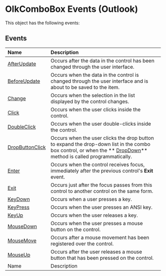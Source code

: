 
# OlkComboBox Events (Outlook)
This object has the following events:

## Events



|**Name**|**Description**|
|:-----|:-----|
| [AfterUpdate](d130f15a-832e-f2d1-a6f4-13edcfb5bd9d.md)|Occurs after the data in the control has been changed through the user interface.|
| [BeforeUpdate](f9c6620e-22ce-c4cb-8dc1-7a99bc8d508b.md)|Occurs when the data in the control is changed through the user interface and is about to be saved to the item. |
| [Change](bf283711-32d8-4cfc-f861-12ed2f38bcfa.md)|Occurs when the selection in the list displayed by the control changes.|
| [Click](a32e55f6-65ec-26d0-32a5-8549bf4b30d7.md)|Occurs when the user clicks inside the control.|
| [DoubleClick](0cafb918-e787-325a-f9ac-45cf0d8ff5d9.md)|Occurs when the user double-clicks inside the control.|
| [DropButtonClick](9de7c7b5-da6e-825e-a7de-d4419fa8fbb4.md)|Occurs when the user clicks the drop button to expand the drop-down list in the combo box control, or when the  ** [DropDown](0414a3d2-2c3b-1ce7-e897-f667b252a521.md)** method is called programmatically.|
| [Enter](7d2e2d3a-2750-b9aa-d913-fcb06da2c05f.md)|Occurs when the control receives focus, immediately after the previous control's  **Exit** event.|
| [Exit](ce386495-2c81-b256-c1dd-ede086f7a0f3.md)|Occurs just after the focus passes from this control to another control on the same form.|
| [KeyDown](43d7718f-ce95-1a97-f65f-e3b018852e46.md)|Occurs when a user presses a key.|
| [KeyPress](ad145dce-01b9-1f4e-ecf1-43954845930b.md)|Occurs when the user presses an ANSI key.|
| [KeyUp](22f2f29c-f4ea-764a-85a0-90d11becf5dc.md)|Occurs when the user releases a key.|
| [MouseDown](7d9385c4-8c21-5ff3-ec00-789223f76072.md)|Occurs when the user presses a mouse button on the control.|
| [MouseMove](d0c797e7-7503-2a2f-04ef-d9315a0e8540.md)|Occurs after a mouse movement has been registered over the control.|
| [MouseUp](6ed2b75b-10e7-48a1-6cf6-8a6ec98ec923.md)|Occurs after the user releases a mouse button that has been pressed on the control.|
|Name|Description|
